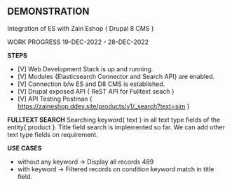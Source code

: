 
## DEMONSTRATION
Integration of ES with Zain Eshop { Drupal 8 CMS }

WORK PROGRESS 19-DEC-2022 - 28-DEC-2022

**STEPS**

- [V] Web Development Stack is up and running.
- [V] Modules {Elasticsearch Connector and Search API} are enabled.
- [V] Connection b/w ES and D8 CMS is established.
- [V] Drupal exposed API { ReST API for Fulltext seach }
- [V] API Testing Postman { https://zaineshop.ddev.site/products/v1/_search?text=sim }

**FULLTEXT SEARCH**
Searching keyword{ text } in all text type fields of the entity{ product }.
Title field search is implemented so far. We can add other text type fields on requirement.

**USE CASES**

- without any keyword -> Display all records 489
- with keyword -> Filtered records on condition keyword match in title field.
